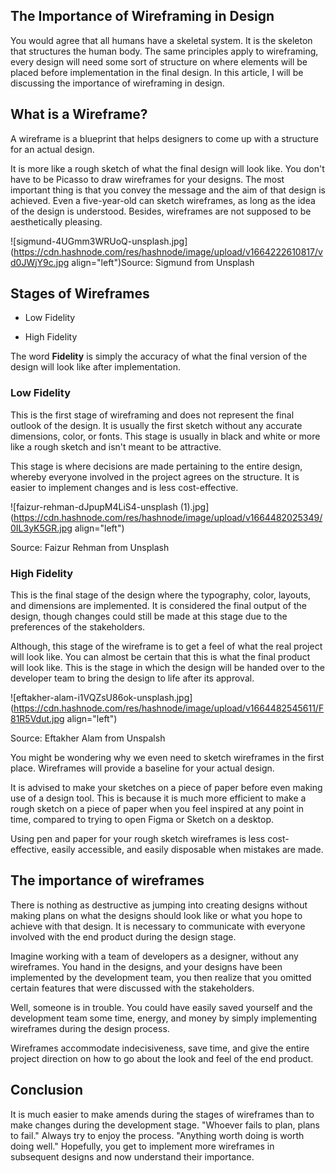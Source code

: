 ## The Importance of Wireframing in Design

You would agree that all humans have a skeletal system. It is the skeleton that structures the human body. The same principles apply to wireframing, every design will need some sort of structure on where elements will be placed before implementation in the final design. In this article, I will be discussing the importance of wireframing in design.

## What is a Wireframe?
A wireframe is a blueprint that helps designers to come up with a structure for an actual design. 

It is more like a rough sketch of what the final design will look like. You don't have to be Picasso to draw wireframes for your designs. The most important thing is that you convey the message and the aim of that design is achieved. Even a five-year-old can sketch wireframes, as long as the idea of the design is understood. Besides, wireframes are not supposed to be aesthetically pleasing. 


 ![sigmund-4UGmm3WRUoQ-unsplash.jpg](https://cdn.hashnode.com/res/hashnode/image/upload/v1664222610817/vd0JWjY9c.jpg align="left")Source: Sigmund from Unsplash


## Stages of Wireframes

- Low Fidelity

- High Fidelity

The word **Fidelity** is simply the accuracy of what the final version of the design will look like after implementation. 

### Low Fidelity
This is the first stage of wireframing and does not represent the final outlook of the design. It is usually the first sketch without any accurate dimensions, color, or fonts. This stage is usually in black and white or more like a rough sketch and isn't meant to be attractive.

This stage is where decisions are made pertaining to the entire design, whereby everyone involved in the project agrees on the structure. It is easier to implement changes and is less cost-effective.

![faizur-rehman-dJpupM4LiS4-unsplash (1).jpg](https://cdn.hashnode.com/res/hashnode/image/upload/v1664482025349/0IL3yK5GR.jpg align="left")

Source: Faizur Rehman from Unsplash





### High Fidelity
This is the final stage of the design where the typography, color, layouts, and dimensions are implemented. It is considered the final output of the design, though changes could still be made at this stage due to the preferences of the stakeholders. 

Although, this stage of the wireframe is to get a feel of what the real project will look like. You can almost be certain that this is what the final product will look like. This is the stage in which the design will be handed over to the developer team to bring the design to life after its approval.

 
![eftakher-alam-i1VQZsU86ok-unsplash.jpg](https://cdn.hashnode.com/res/hashnode/image/upload/v1664482545611/F81R5Vdut.jpg align="left")

Source: Eftakher Alam from Unspalsh



You might be wondering why we even need to sketch wireframes in the first place. Wireframes will provide a baseline for your actual design. 

It is advised to make your sketches on a piece of paper before even making use of a design tool. This is because it is much more efficient to make a rough sketch on a piece of paper when you feel inspired at any point in time, compared to trying to open Figma or Sketch on a desktop.

Using pen and paper for your rough sketch wireframes is less cost-effective, easily accessible, and easily disposable when mistakes are made.

## The importance of wireframes
There is nothing as destructive as jumping into creating designs without making plans on what the designs should look like or what you hope to achieve with that design. It is necessary to communicate with everyone involved with the end product during the design stage.

Imagine working with a team of developers as a designer, without any wireframes. You hand in the designs, and your designs have been implemented by the development team, you then realize that you omitted certain features that were discussed with the stakeholders. 

Well, someone is in trouble. You could have easily saved yourself and the development team some time, energy, and money by simply implementing wireframes during the design process. 

Wireframes accommodate indecisiveness, save time, and give the entire project direction on how to go about the look and feel of the end product. 

## Conclusion
It is much easier to make amends during the stages of wireframes than to make changes during the development stage. "Whoever fails to plan, plans to fail." Always try to enjoy the process. "Anything worth doing is worth doing well." Hopefully, you get to implement more wireframes in subsequent designs and now understand their importance.







    
